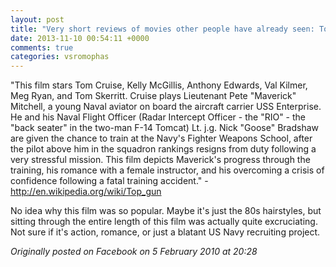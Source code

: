 ```yaml
---
layout: post
title: "Very short reviews of movies other people have already seen: Top Gun [1986]"
date: 2013-11-10 00:54:11 +0000
comments: true
categories: vsromophas
---
```


"This film stars Tom Cruise, Kelly McGillis, Anthony Edwards, Val Kilmer, Meg Ryan, and Tom Skerritt. Cruise plays Lieutenant Pete "Maverick" Mitchell, a young Naval aviator on board the aircraft carrier USS Enterprise. He and his Naval Flight Officer (Radar Intercept Officer - the "RIO" - the "back seater" in the two-man F-14 Tomcat) Lt. j.g. Nick "Goose" Bradshaw are given the chance to train at the Navy's Fighter Weapons School, after the pilot above him in the squadron rankings resigns from duty following a very stressful mission. This film depicts Maverick's progress through the training, his romance with a female instructor, and his overcoming a crisis of confidence following a fatal training accident." - http://en.wikipedia.org/wiki/Top_gun

No idea why this film was so popular. Maybe it's just the 80s hairstyles, but sitting through the entire length of this film was actually quite excruciating. Not sure if it's action, romance, or just a blatant US Navy recruiting project.

*Originally posted on Facebook on 5 February 2010 at 20:28*